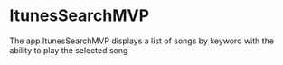 # ItunesSearchMVP
The app ItunesSearchMVP displays a list of songs by keyword with the ability to play the selected song
